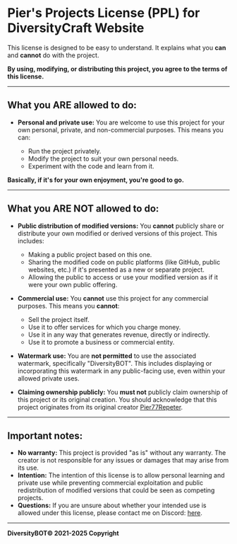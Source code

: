 # Pier's Projects License (PPL) for DiversityCraft Website

This license is designed to be easy to understand. It explains what you **can** and **cannot** do with the project.

**By using, modifying, or distributing this project, you agree to the terms of this license.**

---

## What you **ARE** allowed to do:

- **Personal and private use:** You are welcome to use this project for your own personal, private, and non-commercial purposes. This means you can:

  - Run the project privately.
  - Modify the project to suit your own personal needs.
  - Experiment with the code and learn from it.

**Basically, if it's for your own enjoyment, you're good to go.**

---

## What you **ARE NOT** allowed to do:

- **Public distribution of modified versions:** You **cannot** publicly share or distribute your own modified or derived versions of this project. This includes:

  - Making a public project based on this one.
  - Sharing the modified code on public platforms (like GitHub, public websites, etc.) if it's presented as a new or separate project.
  - Allowing the public to access or use your modified version as if it were your own public offering.

- **Commercial use:** You **cannot** use this project for any commercial purposes. This means you **cannot**:

  - Sell the project itself.
  - Use it to offer services for which you charge money.
  - Use it in any way that generates revenue, directly or indirectly.
  - Use it to promote a business or commercial entity.

- **Watermark use:** You are **not permitted** to use the associated watermark, specifically "DiversityBOT". This includes displaying or incorporating this watermark in any public-facing use, even within your allowed private uses.

- **Claiming ownership publicly:** You **must not** publicly claim ownership of this project or its original creation. You should acknowledge that this project originates from its original creator [Pier77Repeter](https://github.com/Pier77Repeter).

---

## Important notes:

- **No warranty:** This project is provided "as is" without any warranty. The creator is not responsible for any issues or damages that may arise from its use.
- **Intention:** The intention of this license is to allow personal learning and private use while preventing commercial exploitation and public redistribution of modified versions that could be seen as competing projects.
- **Questions:** If you are unsure about whether your intended use is allowed under this license, please contact me on Discord: [here](https://discord.gg/KxadTdz).

---

**DiversityBOT© 2021-2025 Copyright**
